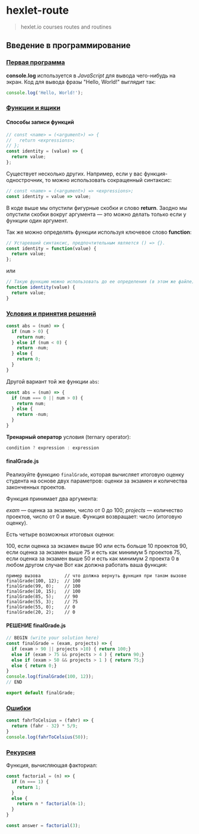 # hexlet-route

> hexlet.io courses routes and routines

[//]: # (================================================================================================)
## Введение в программирование



[//]: # (------------------------------------------------------------------------------------------------)
### [Первая программа](https://ru.hexlet.io/courses/introduction_to_programming/lessons/hello/theory_unit)

**console.log** используется в _JavaScript_ для вывода чего-нибудь на экран. 
Код для вывода фразы "Hello, World!" выглядит так: 

```javascript
console.log('Hello, World!');
```


[//]: # (-------------------------------------------------------------------------------------------------)
### [Функции и ящики](https://ru.hexlet.io/courses/introduction_to_programming/lessons/functions/theory_unit)

#### Способы записи функций

```javascript
// const <name> = (<argument>) => {
//   return <expressions>;
// };
const identity = (value) => {
  return value;
};
```

Существует несколько других. Например, если у вас функция-однострочник, то можно использовать сокращенный синтаксис:

```javascript
// const <name> = (<argument>) => <expressions>;
const identity = value => value;
```

В коде выше мы опустили фигурные скобки и слово **return**. 
Заодно мы опустили скобки вокруг аргумента — это можно делать только если у функции один аргумент.

Так же можно определять функции используя ключевое слово **function**:

```javascript
// Устаревший синтаксис, предпочтительным является () => {}.
const identity = function(value) {
  return value;
};
```

или

```javascript
// Такую функцию можно использовать до ее определения (в этом же файле).
function identity(value) {
  return value;
}
```


[//]: # (-------------------------------------------------------------------------------------------------)
### [Условия и принятия решений](https://ru.hexlet.io/courses/introduction_to_programming/lessons/boolean/theory_unit)

```javascript
const abs = (num) => {
  if (num > 0) {
    return num;
  } else if (num < 0) {
    return -num;
  } else {
    return 0;
  } 
}
```

Другой вариант той же функции `abs`:

```javascript
const abs = (num) => {
  if (num === 0 || num > 0) {
    return num;
  } else {
    return -num;
  } 
}
```

**Тренарный оператор** условия (ternary operator):

```javascript
condition ? expression : expression
```

#### finalGrade.js

Реализуйте функцию `finalGrade`, которая вычисляет итоговую оценку студента на основе двух параметров: оценки за экзамен и количества законченных проектов.

Функция принимает два аргумента:

*exam* — оценка за экзамен, число от 0 до 100;
*projects* — количество проектов, число от 0 и выше.
Функция возвращает: число (итоговую оценку).

Есть четыре возможных итоговых оценки:

100, если оценка за экзамен выше 90 или есть больше 10 проектов
90, если оценка за экзамен выше 75 и есть как минимум 5 проектов
75, если оценка за экзамен выше 50 и есть как минимум 2 проекта
0 в любом другом случае
Вот как должна работать ваша функция:

```
пример вызова         // что должна вернуть функция при таком вызове
finalGrade(100, 12);  // 100
finalGrade(99, 0);    // 100
finalGrade(10, 15);   // 100
finalGrade(85, 5);    // 90
finalGrade(55, 3);    // 75
finalGrade(55, 0);    // 0
finalGrade(20, 2);    // 0
```

#### РЕШЕНИЕ finalGrade.js

```javascript
// BEGIN (write your solution here)
const finalGrade = (exam, projects) => {
  if (exam > 90 || projects >10) { return 100;}
  else if (exam > 75 && projects > 4 ) { return 90;}
  else if (exam > 50 && projects > 1 ) { return 75;}
  else { return 0;}
}
console.log(finalGrade(100, 12));
// END

export default finalGrade;
```


[//]: # (------------------------------------------------------------------------------------------------)
### [Ошибки](https://ru.hexlet.io/courses/introduction_to_programming/lessons/errors/theory_unit)

```javascript
const fahrToCelsius = (fahr) => {
  return (fahr - 32) * 5/9;
}
console.log(fahrToCelsius(50));
```


[//]: # (------------------------------------------------------------------------------------------------)
### [Рекурсия](https://ru.hexlet.io/courses/introduction_to_programming/lessons/recursion/theory_unit)

Функция, вычисляющая факториал:

```javascript
const factorial = (n) => {
  if (n === 1) {
    return 1;
  }
  else {
    return n * factorial(n-1);
  }
}

const answer = factorial(3);
```

